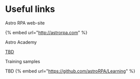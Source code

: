# Useful links

Astro RPA web-site

{% embed url="http://astrorpa.com" %}

Astro Academy

[TBD](https://rondem-s-academy.thinkific.com/)

Training samples

TBD {% embed url="https://github.com/astroRPA/Learning" %}


